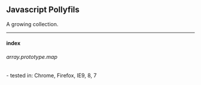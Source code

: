<h2>Javascript Pollyfils</h2>
<p>A growing collection.</p>
<hr>
<h4>index</h4>
<h6>array.prototype.map</h6>
 - tested in: Chrome, Firefox, IE9, 8, 7
